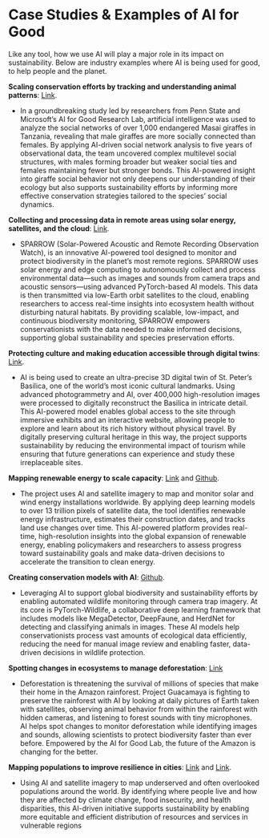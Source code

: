 # Case Studies & Examples of AI for Good 

Like any tool, how we use AI will play a major role in its impact on sustainability. Below are industry examples where AI is being used for good, to help people and the planet. 

**Scaling conservation efforts by tracking and understanding animal patterns**: [Link](https://www.psu.edu/news/research/story/male-giraffes-are-more-socially-connected-females).  
- In a groundbreaking study led by researchers from Penn State and Microsoft’s AI for Good Research Lab, artificial intelligence was used to analyze the social networks of over 1,000 endangered Masai giraffes in Tanzania, revealing that male giraffes are more socially connected than females. By applying AI-driven social network analysis to five years of observational data, the team uncovered complex multilevel social structures, with males forming broader but weaker social ties and females maintaining fewer but stronger bonds. This AI-powered insight into giraffe social behavior not only deepens our understanding of their ecology but also supports sustainability efforts by informing more effective conservation strategies tailored to the species’ social dynamics. 

**Collecting and processing data in remote areas using solar energy, satellites, and the cloud**: [Link](https://blogs.microsoft.com/on-the-issues/2024/12/18/announcing-sparrow-a-breakthrough-ai-tool-to-measure-and-protect-earths-biodiversity-in-the-most-remote-places/). 
- SPARROW (Solar-Powered Acoustic and Remote Recording Observation Watch), is an innovative AI-powered tool designed to monitor and protect biodiversity in the planet’s most remote regions. SPARROW uses solar energy and edge computing to autonomously collect and process environmental data—such as images and sounds from camera traps and acoustic sensors—using advanced PyTorch-based AI models. This data is then transmitted via low-Earth orbit satellites to the cloud, enabling researchers to access real-time insights into ecosystem health without disturbing natural habitats. By providing scalable, low-impact, and continuous biodiversity monitoring, SPARROW empowers conservationists with the data needed to make informed decisions, supporting global sustainability and species preservation efforts.

**Protecting culture and making education accessible through digital twins**: [Link](https://unlocked.microsoft.com/vatican/). 
- AI is being used to create an ultra-precise 3D digital twin of St. Peter’s Basilica, one of the world’s most iconic cultural landmarks. Using advanced photogrammetry and AI, over 400,000 high-resolution images were processed to digitally reconstruct the Basilica in intricate detail. This AI-powered model enables global access to the site through immersive exhibits and an interactive website, allowing people to explore and learn about its rich history without physical travel. By digitally preserving cultural heritage in this way, the project supports sustainability by reducing the environmental impact of tourism while ensuring that future generations can experience and study these irreplaceable sites.

**Mapping renewable energy to scale capacity**: [Link](https://www.microsoft.com/en-us/research/video/global-renewables-watch-ai-for-good-lab-geospatial/) and [Github](https://github.com/microsoft/solar-farms-mapping).
- The project uses AI and satellite imagery to map and monitor solar and wind energy installations worldwide. By applying deep learning models to over 13 trillion pixels of satellite data, the tool identifies renewable energy infrastructure, estimates their construction dates, and tracks land use changes over time. This AI-powered platform provides real-time, high-resolution insights into the global expansion of renewable energy, enabling policymakers and researchers to assess progress toward sustainability goals and make data-driven decisions to accelerate the transition to clean energy.

**Creating conservation models with AI**: [Github](https://github.com/microsoft/CameraTraps). 
- Leveraging AI to support global biodiversity and sustainability efforts by enabling automated wildlife monitoring through camera trap imagery. At its core is PyTorch-Wildlife, a collaborative deep learning framework that includes models like MegaDetector, DeepFaune, and HerdNet for detecting and classifying animals in images. These AI models help conservationists process vast amounts of ecological data efficiently, reducing the need for manual image review and enabling faster, data-driven decisions in wildlife protection. 

**Spotting changes in ecosystems to manage deforestation**: [Link](https://unlocked.microsoft.com/collections/the-intersection/) 
- Deforestation is threatening the survival of millions of species that make their home in the Amazon rainforest. Project Guacamaya is fighting to preserve the rainforest with AI by looking at daily pictures of Earth taken with satellites, observing animal behavior from within the rainforest with hidden cameras, and listening to forest sounds with tiny microphones. AI helps spot changes to monitor deforestation while identifying images and sounds, allowing scientists to protect biodiversity faster than ever before. Empowered by the AI for Good Lab, the future of the Amazon is changing for the better.

**Mapping populations to improve resilience in cities**: [Link](https://www.microsoft.com/en-us/research/video/the-prompt-with-trevor-noah-episode-1-ihme-population-mapping/) and [Link](https://www.microsoft.com/en-us/research/video/the-prompt-with-trevor-noah-episode-2-how-is-ai-protecting-vulnerable-communities/).
- Using AI and satellite imagery to map underserved and often overlooked populations around the world. By identifying where people live and how they are affected by climate change, food insecurity, and health disparities, this AI-driven initiative supports sustainability by enabling more equitable and efficient distribution of resources and services in vulnerable regions
